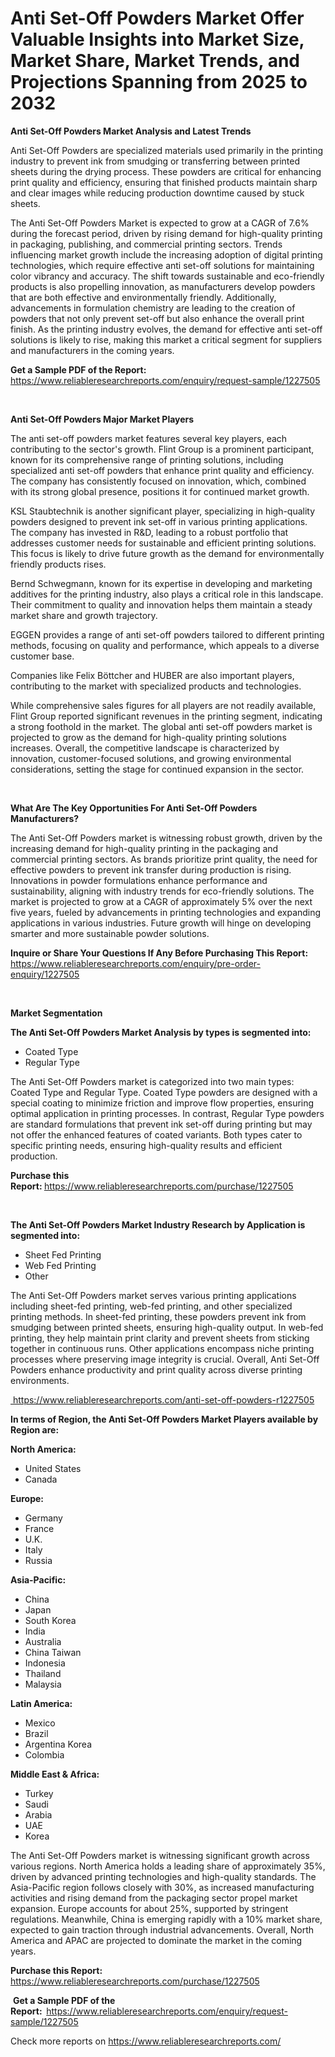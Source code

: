 <p><h1>Anti Set-Off Powders Market Offer Valuable Insights into Market Size, Market Share, Market Trends, and Projections Spanning from 2025 to 2032</h1></p><p><strong>Anti Set-Off Powders Market Analysis and Latest Trends</strong></p>
<p><p>Anti Set-Off Powders are specialized materials used primarily in the printing industry to prevent ink from smudging or transferring between printed sheets during the drying process. These powders are critical for enhancing print quality and efficiency, ensuring that finished products maintain sharp and clear images while reducing production downtime caused by stuck sheets. </p><p>The Anti Set-Off Powders Market is expected to grow at a CAGR of 7.6% during the forecast period, driven by rising demand for high-quality printing in packaging, publishing, and commercial printing sectors. Trends influencing market growth include the increasing adoption of digital printing technologies, which require effective anti set-off solutions for maintaining color vibrancy and accuracy. The shift towards sustainable and eco-friendly products is also propelling innovation, as manufacturers develop powders that are both effective and environmentally friendly. Additionally, advancements in formulation chemistry are leading to the creation of powders that not only prevent set-off but also enhance the overall print finish. As the printing industry evolves, the demand for effective anti set-off solutions is likely to rise, making this market a critical segment for suppliers and manufacturers in the coming years.</p></p>
<p><strong>Get a Sample PDF of the Report:&nbsp;</strong> <a href="https://www.reliableresearchreports.com/enquiry/request-sample/1227505?utm_campaign=3111&utm_medium=2&utm_source=Github&utm_content=ia&utm_term=03042025&utm_id=anti-set-off-powders">https://www.reliableresearchreports.com/enquiry/request-sample/1227505</a></p>
<p>&nbsp;</p>
<p><strong>Anti Set-Off Powders Major Market Players</strong></p>
<p><p>The anti set-off powders market features several key players, each contributing to the sector's growth. Flint Group is a prominent participant, known for its comprehensive range of printing solutions, including specialized anti set-off powders that enhance print quality and efficiency. The company has consistently focused on innovation, which, combined with its strong global presence, positions it for continued market growth.</p><p>KSL Staubtechnik is another significant player, specializing in high-quality powders designed to prevent ink set-off in various printing applications. The company has invested in R&D, leading to a robust portfolio that addresses customer needs for sustainable and efficient printing solutions. This focus is likely to drive future growth as the demand for environmentally friendly products rises.</p><p>Bernd Schwegmann, known for its expertise in developing and marketing additives for the printing industry, also plays a critical role in this landscape. Their commitment to quality and innovation helps them maintain a steady market share and growth trajectory. </p><p>EGGEN provides a range of anti set-off powders tailored to different printing methods, focusing on quality and performance, which appeals to a diverse customer base. </p><p>Companies like Felix Böttcher and HUBER are also important players, contributing to the market with specialized products and technologies.</p><p>While comprehensive sales figures for all players are not readily available, Flint Group reported significant revenues in the printing segment, indicating a strong foothold in the market. The global anti set-off powders market is projected to grow as the demand for high-quality printing solutions increases. Overall, the competitive landscape is characterized by innovation, customer-focused solutions, and growing environmental considerations, setting the stage for continued expansion in the sector.</p></p>
<p>&nbsp;</p>
<p><strong>What Are The Key Opportunities For Anti Set-Off Powders Manufacturers?</strong></p>
<p><p>The Anti Set-Off Powders market is witnessing robust growth, driven by the increasing demand for high-quality printing in the packaging and commercial printing sectors. As brands prioritize print quality, the need for effective powders to prevent ink transfer during production is rising. Innovations in powder formulations enhance performance and sustainability, aligning with industry trends for eco-friendly solutions. The market is projected to grow at a CAGR of approximately 5% over the next five years, fueled by advancements in printing technologies and expanding applications in various industries. Future growth will hinge on developing smarter and more sustainable powder solutions.</p></p>
<p><strong>Inquire or Share Your Questions If Any Before Purchasing This Report:</strong> <a href="https://www.reliableresearchreports.com/enquiry/pre-order-enquiry/1227505?utm_campaign=3111&utm_medium=2&utm_source=Github&utm_content=ia&utm_term=03042025&utm_id=anti-set-off-powders">https://www.reliableresearchreports.com/enquiry/pre-order-enquiry/1227505</a></p>
<p>&nbsp;</p>
<p><strong>Market Segmentation</strong></p>
<p><strong>The Anti Set-Off Powders Market Analysis by types is segmented into:</strong></p>
<p><ul><li>Coated Type</li><li>Regular Type</li></ul></p>
<p><p>The Anti Set-Off Powders market is categorized into two main types: Coated Type and Regular Type. Coated Type powders are designed with a special coating to minimize friction and improve flow properties, ensuring optimal application in printing processes. In contrast, Regular Type powders are standard formulations that prevent ink set-off during printing but may not offer the enhanced features of coated variants. Both types cater to specific printing needs, ensuring high-quality results and efficient production.</p></p>
<p><strong>Purchase this Report:&nbsp;</strong><a href="https://www.reliableresearchreports.com/purchase/1227505?utm_campaign=3111&utm_medium=2&utm_source=Github&utm_content=ia&utm_term=03042025&utm_id=anti-set-off-powders">https://www.reliableresearchreports.com/purchase/1227505</a></p>
<p>&nbsp;</p>
<p><strong>The Anti Set-Off Powders Market Industry Research by Application is segmented into:</strong></p>
<p><ul><li>Sheet Fed Printing</li><li>Web Fed Printing</li><li>Other</li></ul></p>
<p><p>The Anti Set-Off Powders market serves various printing applications including sheet-fed printing, web-fed printing, and other specialized printing methods. In sheet-fed printing, these powders prevent ink from smudging between printed sheets, ensuring high-quality output. In web-fed printing, they help maintain print clarity and prevent sheets from sticking together in continuous runs. Other applications encompass niche printing processes where preserving image integrity is crucial. Overall, Anti Set-Off Powders enhance productivity and print quality across diverse printing environments.</p></p>
<p><a href="https://www.reliableresearchreports.com/anti-set-off-powders-r1227505?utm_campaign=3111&utm_medium=2&utm_source=Github&utm_content=ia&utm_term=03042025&utm_id=anti-set-off-powders">&nbsp;https://www.reliableresearchreports.com/anti-set-off-powders-r1227505</a></p>
<p><strong>In terms of Region, the Anti Set-Off Powders Market Players available by Region are:</strong></p>
<p>
    <p> <strong> North America: </strong>
        <ul>
            <li>United States</li>
            <li>Canada</li>
        </ul>
        </p> 
    <p> <strong> Europe: </strong>
        <ul>
            <li>Germany</li>
            <li>France</li>
            <li>U.K.</li>
            <li>Italy</li>
            <li>Russia</li>
        </ul>
        </p> 
    <p> <strong> Asia-Pacific: </strong>
        <ul>
            <li>China</li>
            <li>Japan</li>
            <li>South Korea</li>
            <li>India</li>
            <li>Australia</li>
            <li>China Taiwan</li>
            <li>Indonesia</li>
            <li>Thailand</li>
            <li>Malaysia</li>
        </ul>
        </p> 
    <p> <strong> Latin America: </strong>
        <ul>
            <li>Mexico</li>
            <li>Brazil</li>
            <li>Argentina Korea</li>
            <li>Colombia</li>
        </ul>
        </p> 
    <p> <strong> Middle East & Africa: </strong>
        <ul>
            <li>Turkey</li>
            <li>Saudi</li>
            <li>Arabia</li>
            <li>UAE</li>
            <li>Korea</li>
        </ul>
    </p>
    </p>
<p><p>The Anti Set-Off Powders market is witnessing significant growth across various regions. North America holds a leading share of approximately 35%, driven by advanced printing technologies and high-quality standards. The Asia-Pacific region follows closely with 30%, as increased manufacturing activities and rising demand from the packaging sector propel market expansion. Europe accounts for about 25%, supported by stringent regulations. Meanwhile, China is emerging rapidly with a 10% market share, expected to gain traction through industrial advancements. Overall, North America and APAC are projected to dominate the market in the coming years.</p></p>
<p><strong>Purchase this Report: </strong><a href="https://www.reliableresearchreports.com/purchase/1227505?utm_campaign=3111&utm_medium=2&utm_source=Github&utm_content=ia&utm_term=03042025&utm_id=anti-set-off-powders">https://www.reliableresearchreports.com/purchase/1227505</a></p>
<p>&nbsp;<strong>Get a Sample PDF of the Report:&nbsp;&nbsp;</strong><a href="https://www.reliableresearchreports.com/enquiry/request-sample/1227505?utm_campaign=3111&utm_medium=2&utm_source=Github&utm_content=ia&utm_term=03042025&utm_id=anti-set-off-powders">https://www.reliableresearchreports.com/enquiry/request-sample/1227505</a></p>
<p><strong></strong></p>
<p>Check more reports on <a href="https://www.reliableresearchreports.com/?utm_campaign=3111&utm_medium=2&utm_source=Github&utm_content=ia&utm_term=03042025&utm_id=anti-set-off-powders">https://www.reliableresearchreports.com/</a></p>
